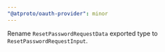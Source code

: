 ```yaml
---
"@atproto/oauth-provider": minor
---
```


Rename `ResetPasswordRequestData` exported type to `ResetPasswordRequestInput`.
